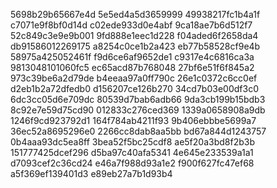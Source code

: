 5698b29b65667e4d
5e5ed4a5d3659999
49938217fc1b4a1f
c7071e9f8bf0d14d
c02ede933d0e4abf
9ca18ae7b6d512f7
52c849c3e9e9b001
9fd888e1eec1d228
f04aded6f2658da4
db91586012269175
a8254c0ce1b2a423
eb77b58528cf9e4b
58975a425052461f
f9d6ce6af9652de1
c9317e4c6816ca3a
9813048101060fc5
ec65acd87b768048
27bf6e51f6f845a2
973c39be6a2d79de
b4eeaa97a0ff790c
26e1c0372c6cc0ef
d2eb1b2a72dfedb0
d156207ce126b270
34cd7b03e00df3c0
6dc3cc05d6e709dc
80539d7bab6adb66
9da3cb199b15bdb3
8c92e7e59d75cd90
012833c276ced369
1339a0658908a9db
1246f9cd923792d1
164f784ab4211f93
9b406ebbbe5699a7
36ec52a8695296e0
2266cc8dab8aa5bb
bd67a844d1243757
0b4aaa93dc5ea8ff
3bea52f5bc25cdf8
ae5f20a3bd8f2b3b
151777425dcef296
d5ba97c40afa5341
4e645e233539a1a1
d7093cef2c36cd24
e46a7f988d93a1e2
f900f627fc47ef68
a5f369ef139401d3
e89eb27a7b1d93b4
